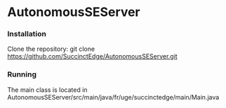 # AutonomousSEServer

### Installation

Clone the repository: git clone https://github.com/SuccinctEdge/AutonomousSEServer.git

### Running

The main class is located in AutonomousSEServer/src/main/java/fr/uge/succinctedge/main/Main.java

